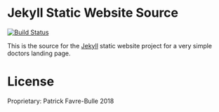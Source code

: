 # Jekyll Static Website Source

[![Build Status](https://travis-ci.org/patrickfav/website-dr-sel.svg?branch=master)](https://travis-ci.org/patrickfav/website-dr-sel)

This is the source for the [Jekyll](https://jekyllrb.com) static website project for a very simple doctors landing page.

# License

Proprietary: Patrick Favre-Bulle 2018